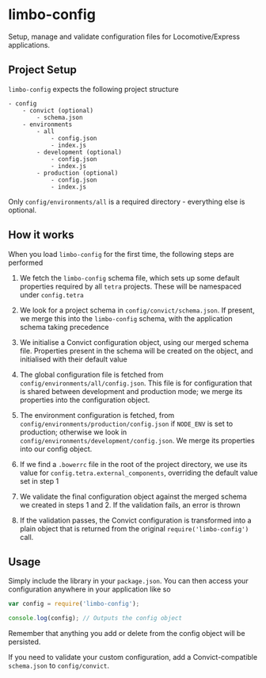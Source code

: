 # limbo-config

Setup, manage and validate configuration files for Locomotive/Express applications.

## Project Setup

`limbo-config` expects the following project structure

```
- config
    - convict (optional)
        - schema.json
    - environments
        - all
            - config.json
            - index.js
        - development (optional)
            - config.json
            - index.js
        - production (optional)
            - config.json
            - index.js
```

Only `config/environments/all` is a required directory - everything else is optional.

## How it works

When you load `limbo-config` for the first time, the following steps are performed

1. We fetch the `limbo-config` schema file, which sets up some default properties required
by all `tetra` projects. These will be namespaced under `config.tetra`

2. We look for a project schema in `config/convict/schema.json`. If present, we merge this into the
`limbo-config` schema, with the application schema taking precedence

3. We initialise a Convict configuration object, using our merged schema file. Properties present in the schema
will be created on the object, and initialised with their default value

4. The global configuration file is fetched from `config/environments/all/config.json`. This file
is for configuration that is shared between development and production mode; we merge its properties into
the configuration object.

5. The environment configuration is fetched, from `config/environments/production/config.json` if `NODE_ENV` is
set to production; otherwise we look in `config/environments/development/config.json`. We merge its properties
into our config object.

6. If we find a `.bowerrc` file in the root of the project directory, we use its value for `config.tetra.external_components`, overriding
the default value set in step 1

7. We validate the final configuration object against the merged schema we created in steps 1 and 2. If the
validation fails, an error is thrown

8. If the validation passes, the Convict configuration is transformed into a plain object that is returned from
the original `require('limbo-config')` call.

## Usage

Simply include the library in your `package.json`. You can then access your configuration
anywhere in your application like so

```javascript
var config = require('limbo-config');

console.log(config); // Outputs the config object
```

Remember that anything you add or delete from the config object will be persisted.

If you need to validate your custom configuration, add a Convict-compatible `schema.json` to `config/convict`.